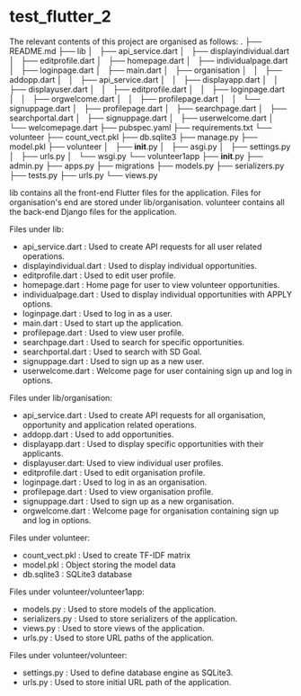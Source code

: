 # test_flutter_2

The relevant contents of this project are organised as follows:
.
├── README.md
├── lib
│   ├── api_service.dart
│   ├── displayindividual.dart
│   ├── editprofile.dart
│   ├── homepage.dart
│   ├── individualpage.dart
│   ├── loginpage.dart
│   ├── main.dart
│   ├── organisation
│   │   ├── addopp.dart
│   │   ├── api_service.dart
│   │   ├── displayapp.dart
│   │   ├── displayuser.dart
│   │   ├── editprofile.dart
│   │   ├── loginpage.dart
│   │   ├── orgwelcome.dart
│   │   ├── profilepage.dart
│   │   └── signuppage.dart
│   ├── profilepage.dart
│   ├── searchpage.dart
│   ├── searchportal.dart
│   ├── signuppage.dart
│   ├── userwelcome.dart
│   └── welcomepage.dart
├── pubspec.yaml
├── requirements.txt
└── volunteer
    ├── count_vect.pkl
    ├── db.sqlite3
    ├── manage.py
    ├── model.pkl
    ├── volunteer
    │   ├── __init__.py
    │   ├── asgi.py
    │   ├── settings.py
    │   ├── urls.py
    │   └── wsgi.py
    └── volunteer1app
        ├── __init__.py
        ├── admin.py
        ├── apps.py
        ├── migrations
        ├── models.py
        ├── serializers.py
        ├── tests.py
        ├── urls.py
        └── views.py

lib contains all the front-end Flutter files for the application. Files for organisation's end are stored under lib/organisation.
volunteer contains all the back-end Django files for the application. 

Files under lib:
 - api_service.dart : Used to create API requests for all user related operations.
 - displayindividual.dart : Used to display individual opportunities.
 - editprofile.dart : Used to edit user profile.
 - homepage.dart : Home page for user to view volunteer opportunities.
 - individualpage.dart : Used to display individual opportunities with APPLY options.
 - loginpage.dart : Used to log in as a user.
 - main.dart : Used to start up the application.
 - profilepage.dart : Used to view user profile.
 - searchpage.dart : Used to search for specific opportunities.
 - searchportal.dart : Used to search with SD Goal.
 - signuppage.dart : Used to sign up as a new user.
 - userwelcome.dart : Welcome page for user containing sign up and log in options.


Files under lib/organisation:
 - api_service.dart : Used to create API requests for all organisation, opportunity and application related operations.
 - addopp.dart : Used to add opportunities.
 - displayapp.dart : Used to display specific opportunities with their applicants.
 - displayuser.dart: Used to view individual user profiles.
 - editprofile.dart : Used to edit organisation profile.
 - loginpage.dart : Used to log in as an organisation.
 - profilepage.dart : Used to view organisation profile.
 - signuppage.dart : Used to sign up as a new organisation.
 - orgwelcome.dart : Welcome page for organisation containing sign up and log in options.

Files under volunteer:
 - count_vect.pkl : Used to create TF-IDF matrix
 - model.pkl : Object storing the model data
 - db.sqlite3 : SQLite3 database

Files under volunteer/volunteer1app:
 - models.py : Used to store models of the application. 
 - serializers.py : Used to store serializers of the application. 
 - views.py : Used to store views of the application. 
 - urls.py : Used to store URL paths of the application. 


Files under volunteer/volunteer:
 - settings.py : Used to define database engine as SQLite3.
 - urls.py : Used to store initial URL path of the application.















